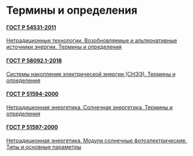 # Термины и определения

#### [ГОСТ Р 54531-2011](gost/54531-2011.md)

<a href="~/files/54531-2011.pdf" onclick="openPdf('54531-2011.pdf', 'application/pdf');">Нетрадиционные технологии. Возобновляемые и альтернативные источники энергии. Термины и определения </a>

#### [ГОСТ Р 58092.1-2018](gost/58092.1-2018.md)

<a href="~/files/58092.1-2018.pdf" onclick="openPdf('58092.1-2018.pdf', 'application/pdf');">Системы накопления электрической энергии (СНЭЭ). Термины и определения </a>

#### [ГОСТ Р 51594-2000](gost/51594-2000.md)

<a href="~/files/51594-2000.pdf" onclick="openPdf('51594-2000.pdf', 'application/pdf');">Нетрадиционная энергетика. Солнечная энергетика. Термины и определения </a>

#### [ГОСТ Р 51597-2000](gost/51597-2000.md)

<a href="~/files/51597-2000.pdf" onclick="openPdf('51597-2000.pdf', 'application/pdf');">Нетрадиционная энергетика. Модули солнечные фотоэлектрические. Типы и основные параметры </a>